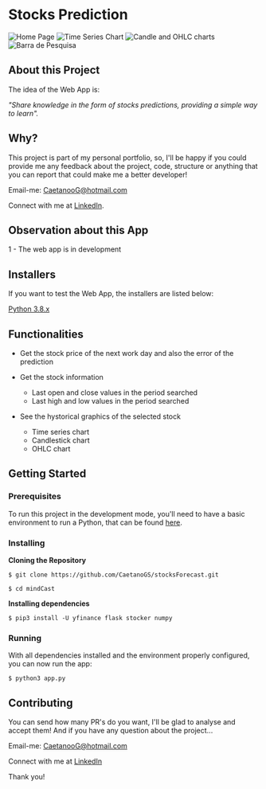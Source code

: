 # Stocks Prediction

![Home Page](https://user-images.githubusercontent.com/50907344/80729241-3f868080-8b08-11ea-9ca7-f3b3a3026d01.png)
![Time Series Chart](https://user-images.githubusercontent.com/50907344/80728741-9049a980-8b07-11ea-989d-68c15203ae87.png)
![Candle and OHLC charts](https://user-images.githubusercontent.com/50907344/80729254-43b29e00-8b08-11ea-941d-a9de18e6db00.png)
![Barra de Pesquisa](https://user-images.githubusercontent.com/50907344/80729262-47462500-8b08-11ea-8313-2682ebde43dd.png)



## About this Project

The idea of the Web App is:

_"Share knowledge in the form of stocks predictions, providing a simple way to learn"._


## Why?

This project is part of my personal portfolio, so, I'll be happy if you could provide me any feedback about the project, code, structure or anything that you can report that could make me a better developer!

Email-me: CaetanooG@hotmail.com

Connect with me at [LinkedIn](https://www.linkedin.com/in/gustavo-caetano-de-souza-00ab0a128/).


## Observation about this App

1 - The web app is in development


## Installers

If you want to test the Web App, the installers are listed below:

[Python 3.8.x](https://www.python.org/downloads/)


## Functionalities

- Get the stock price of the next work day and also the error of the prediction

- Get the stock information
  - Last open and close values in the period searched
  - Last high and low values in the period searched

- See the hystorical graphics of the selected stock
  - Time series chart
  - Candlestick chart
  - OHLC chart



## Getting Started

### Prerequisites

To run this project in the development mode, you'll need to have a basic environment to run a Python, that can be found [here](https://code.visualstudio.com/download).

### Installing

**Cloning the Repository**

```
$ git clone https://github.com/CaetanoGS/stocksForecast.git

$ cd mindCast
```

**Installing dependencies**

```
$ pip3 install -U yfinance flask stocker numpy
```


### Running

With all dependencies installed and the environment properly configured, you can now run the app:


```
$ python3 app.py
```


## Contributing

You can send how many PR's do you want, I'll be glad to analyse and accept them! And if you have any question about the project...

Email-me: CaetanooG@hotmail.com

Connect with me at [LinkedIn](https://www.linkedin.com/in/gustavo-caetano-de-souza-00ab0a128/)

Thank you!
